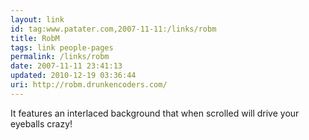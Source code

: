 ```yaml
---
layout: link
id: tag:www.patater.com,2007-11-11:/links/robm
title: RobM
tags: link people-pages
permalink: /links/robm
date: 2007-11-11 23:41:13
updated: 2010-12-19 03:36:44
uri: http://robm.drunkencoders.com/
---
```

It features an interlaced background that when scrolled will drive your
eyeballs crazy!
